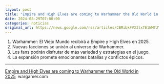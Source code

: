```yaml
---
layout: post
title: "Empire and High Elves are coming to Warhammer the Old World in 2025 - wargamer.com"
date: 2024-08-29T07:00:00
categories: noticias
original_url: https://news.google.com/rss/articles/CBMibkFVX3lxTE1WMTJYSzJzWXZ0dkllVUMxa3VNWHBfUURYTnpuYVVUUmNnQmczV3kwZlFYai1sMGlYWFRiU0dSRVpWR1o1V3pkVkYwM1dBWE1mbGNnVTBCVGxPUU5XX3FCNk1KZ0VCbHhxVk9BUXV3?oc=5
---
```



1. Warhammer: El Viejo Mundo recibirá a Empire y High Elves en 2025.
2. Nuevas facciones se unirán al universo de Warhammer.
3. Los fans podrán disfrutar de más variedad y estrategias en el juego.
4. La expansión promete emocionantes batallas y conflictos épicos.


---


[Empire and High Elves are coming to Warhammer the Old World in 2025](https://news.google.com/rss/articles/CBMibkFVX3lxTE1WMTJYSzJzWXZ0dkllVUMxa3VNWHBfUURYTnpuYVVUUmNnQmczV3kwZlFYai1sMGlYWFRiU0dSRVpWR1o1V3pkVkYwM1dBWE1mbGNnVTBCVGxPUU5XX3FCNk1KZ0VCbHhxVk9BUXV3?oc=5)  wargamer.com
